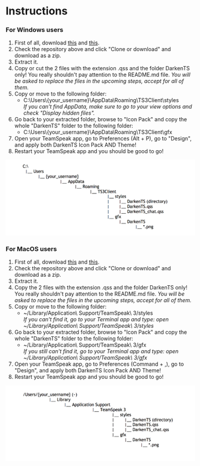 # Instructions

### For Windows users
1. First of all, download [this](https://www.myteamspeak.com/addons/686209af-0b66-4805-b2d7-0e990f7cb9e0) and [this](https://www.myteamspeak.com/addons/0b57d54d-b46c-433d-8f7e-2eea28470007).
2. Check the repository above and click "Clone or download" and download as a zip\.
3. Extract it\.
4. Copy or cut the 2 files with the extension \.qss and the folder DarkenTS only\! You really shouldn't pay attention to the README\.md file\.
	*You will be asked to replace the files in the upcoming steps, accept for all of them.*
5. Copy or move to the following folder:
	* C:\\Users\\\{your\_username\}\\AppData\\Roaming\\TS3Client\\styles<br />
	*If you can't find AppData, make sure to go to your view options and check "Display hidden files".*
6. Go back to your extracted folder, browse to "Icon Pack" and copy the whole "DarkenTS" folder to the following folder:
	* C:\\Users\\\{your\_username\}\\AppData\\Roaming\\TS3Client\\gfx
7. Open your TeamSpeak app, go to Preferences \(Alt \+ P\), go to "Design", and apply both DarkenTS Icon Pack AND Theme\!
8. Restart your TeamSpeak app and you should be good to go\!

![alt text](https://github.com/DamsNg63/TSTheme/blob/master/DO%20NOT%20TOUCH/Windows%20tree.png?raw=true)

### For MacOS users
1. First of all, download [this](https://www.myteamspeak.com/addons/686209af-0b66-4805-b2d7-0e990f7cb9e0) and [this](https://www.myteamspeak.com/addons/0b57d54d-b46c-433d-8f7e-2eea28470007).
2. Check the repository above and click "Clone or download" and download as a zip\.
3. Extract it\.
4. Copy the 2 files with the extension \.qss and the folder DarkenTS only\! You really shouldn't pay attention to the README\.md file\.
	*You will be asked to replace the files in the upcoming steps, accept for all of them.*
5. Copy or move to the following folder:
	* ~/Library/Application\\ Support/TeamSpeak\\ 3/styles<br />
   *If you can't find it, go to your Terminal app and type: open ~/Library/Application\\ Support/TeamSpeak\\ 3/styles*
6. Go back to your extracted folder, browse to "Icon Pack" and copy the whole "DarkenTS" folder to the following folder:
	* ~/Library/Application\\ Support/TeamSpeak\\ 3/gfx<br />
   *If you still can't find it, go to your Terminal app and type: open ~/Library/Application\\ Support/TeamSpeak\\ 3/gfx*
7. Open your TeamSpeak app, go to Preferences \(Command \+ ,\), go to "Design", and apply both DarkenTS Icon Pack AND Theme\!
8. Restart your TeamSpeak app and you should be good to go\!

![alt text](https://raw.githubusercontent.com/DamsNg63/TSTheme/master/DO%20NOT%20TOUCH/MacOS%20tree.png?raw=true)
